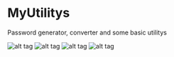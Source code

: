 # MyUtilitys
Password generator, converter and some basic utilitys

![alt tag](http://i7.5cm.ru/i/pxws.png)
![alt tag](http://i7.5cm.ru/i/lHmK.png)
![alt tag](http://i7.5cm.ru/i/yNCc.png)
![alt tag](http://i7.5cm.ru/i/pGGo.png)
